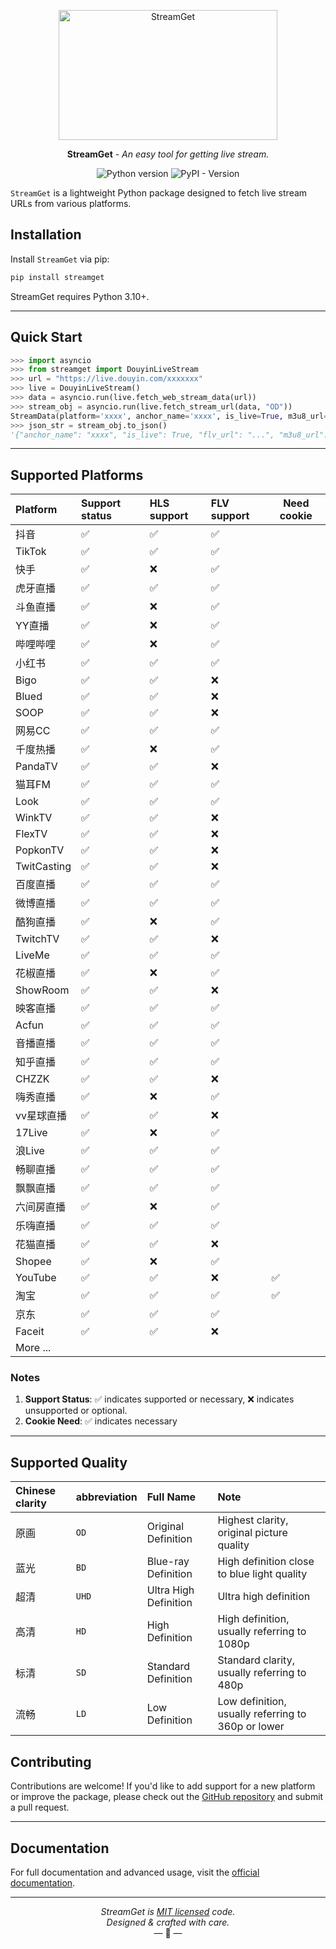 <p align="center">
  <a href="https://streamget.readthedocs.io"><img width="350" height="208" src="https://raw.githubusercontent.com/ihmily/streamget/main/docs/img/eagle.png" alt='StreamGet'></a>
</p>

<p align="center"><strong>StreamGet</strong> <em>- An easy tool  for getting live stream.</em></p>

<p align="center">
<img alt="Python version" src="https://img.shields.io/badge/python-3.10%2B-blue.svg">
<img alt="PyPI - Version" src="https://img.shields.io/pypi/v/streamget?color=green">
</p>


`StreamGet` is a lightweight Python package designed to fetch live stream URLs from various platforms.

## Installation

Install `StreamGet` via pip:

```bash
pip install streamget
```

StreamGet requires Python 3.10+.

------

## Quick Start

```python
>>> import asyncio
>>> from streamget import DouyinLiveStream
>>> url = "https://live.douyin.com/xxxxxxx"
>>> live = DouyinLiveStream()
>>> data = asyncio.run(live.fetch_web_stream_data(url))
>>> stream_obj = asyncio.run(live.fetch_stream_url(data, "OD"))
StreamData(platform='xxxx', anchor_name='xxxx', is_live=True, m3u8_url="xxx"...)
>>> json_str = stream_obj.to_json()
'{"anchor_name": "xxxx", "is_live": True, "flv_url": "...", "m3u8_url": "..."}'
```

------

## Supported Platforms

| Platform    | Support status | HLS support | FLV support | Need cookie |
| :---------- | :------------- | :---------- | :---------- | ----------- |
| 抖音        | ✅              | ✅           | ✅           |             |
| TikTok      | ✅              | ✅           | ✅           |             |
| 快手        | ✅              | ❌           | ✅           |             |
| 虎牙直播    | ✅              | ✅           | ✅           |             |
| 斗鱼直播    | ✅              | ❌           | ✅           |             |
| YY直播      | ✅              | ❌           | ✅           |             |
| 哔哩哔哩    | ✅              | ❌           | ✅           |             |
| 小红书      | ✅              | ✅           | ✅           |             |
| Bigo        | ✅              | ✅           | ❌           |             |
| Blued       | ✅              | ✅           | ❌           |             |
| SOOP        | ✅              | ✅           | ❌           |             |
| 网易CC      | ✅              | ✅           | ✅           |             |
| 千度热播    | ✅              | ❌           | ✅           |             |
| PandaTV     | ✅              | ✅           | ❌           |             |
| 猫耳FM      | ✅              | ✅           | ✅           |             |
| Look        | ✅              | ✅           | ✅           |             |
| WinkTV      | ✅              | ✅           | ❌           |             |
| FlexTV      | ✅              | ✅           | ❌           |             |
| PopkonTV    | ✅              | ✅           | ❌           |             |
| TwitCasting | ✅              | ✅           | ❌           |             |
| 百度直播    | ✅              | ✅           | ✅           |             |
| 微博直播    | ✅              | ✅           | ✅           |             |
| 酷狗直播    | ✅              | ❌           | ✅           |             |
| TwitchTV    | ✅              | ✅           | ❌           |             |
| LiveMe      | ✅              | ✅           | ✅           |             |
| 花椒直播    | ✅              | ❌           | ✅           |             |
| ShowRoom    | ✅              | ✅           | ❌           |             |
| 映客直播    | ✅              | ✅           | ✅           |             |
| Acfun       | ✅              | ✅           | ✅           |             |
| 音播直播    | ✅              | ✅           | ✅           |             |
| 知乎直播    | ✅              | ✅           | ✅           |             |
| CHZZK       | ✅              | ✅           | ❌           |             |
| 嗨秀直播    | ✅              | ❌           | ✅           |             |
| vv星球直播  | ✅              | ✅           | ❌           |             |
| 17Live      | ✅              | ❌           | ✅           |             |
| 浪Live      | ✅              | ✅           | ✅           |             |
| 畅聊直播    | ✅              | ✅           | ✅           |             |
| 飘飘直播    | ✅              | ✅           | ✅           |             |
| 六间房直播  | ✅              | ❌           | ✅           |             |
| 乐嗨直播    | ✅              | ✅           | ✅           |             |
| 花猫直播    | ✅              | ✅           | ❌           |             |
| Shopee      | ✅              | ❌           | ✅           |             |
| YouTube     | ✅              | ✅           | ❌           | ✅           |
| 淘宝        | ✅              | ✅           | ✅           | ✅           |
| 京东        | ✅              | ✅           | ✅           |             |
| Faceit      | ✅              | ✅           | ❌           |             |
| More ...    |                |             |             |             |

### Notes

1. **Support Status**: ✅ indicates supported or necessary, ❌ indicates unsupported or optional.
1. **Cookie Need**: ✅ indicates necessary

------

## Supported Quality

| Chinese clarity | abbreviation | Full Name             | Note                                               |
| :-------------- | :----------- | :-------------------- | :------------------------------------------------- |
| 原画            | `OD`         | Original Definition   | Highest clarity, original picture quality          |
| 蓝光            | `BD`         | Blue-ray Definition   | High definition close to blue light quality        |
| 超清            | `UHD`        | Ultra High Definition | Ultra high definition                              |
| 高清            | `HD`         | High Definition       | High definition, usually referring to 1080p        |
| 标清            | `SD`         | Standard Definition   | Standard clarity, usually referring to 480p        |
| 流畅            | `LD`         | Low Definition        | Low definition, usually referring to 360p or lower |

## Contributing

Contributions are welcome! If you'd like to add support for a new platform or improve the package, please check out the [GitHub repository](https://github.com/ihmily/streamget) and submit a pull request.

------

## Documentation

For full documentation and advanced usage, visit the [official documentation](https://streamget.readthedocs.io/).

------

<p align="center"><i>StreamGet is <a href="https://github.com/ihmily/streamget/blob/main/LICENSE.md">MIT licensed</a> code.<br/>Designed & crafted with care.</i><br/>&mdash; 🦅 &mdash;</p>


